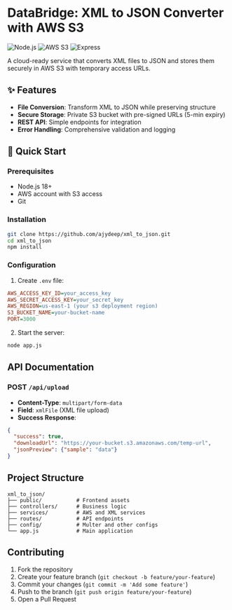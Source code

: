 # DataBridge: XML to JSON Converter with AWS S3

![Node.js](https://img.shields.io/badge/Node.js-18.x-green)
![AWS S3](https://img.shields.io/badge/AWS-S3-orange)
![Express](https://img.shields.io/badge/Express-4.x-lightgrey)

A cloud-ready service that converts XML files to JSON and stores them securely in AWS S3 with temporary access URLs.

## ✨ Features

- **File Conversion**: Transform XML to JSON while preserving structure
- **Secure Storage**: Private S3 bucket with pre-signed URLs (5-min expiry)
- **REST API**: Simple endpoints for integration
- **Error Handling**: Comprehensive validation and logging

## 🚀 Quick Start

### Prerequisites
- Node.js 18+
- AWS account with S3 access
- Git

### Installation
```bash
git clone https://github.com/ajydeep/xml_to_json.git
cd xml_to_json
npm install
```

### Configuration
1. Create `.env` file:
```ini
AWS_ACCESS_KEY_ID=your_access_key
AWS_SECRET_ACCESS_KEY=your_secret_key
AWS_REGION=us-east-1 (your s3 deployment region)
S3_BUCKET_NAME=your-bucket-name
PORT=3000
```

2. Start the server:
```bash
node app.js
```

##  API Documentation

### POST `/api/upload`
- **Content-Type**: `multipart/form-data`
- **Field**: `xmlFile` (XML file upload)
- **Success Response**:
```json
{
  "success": true,
  "downloadUrl": "https://your-bucket.s3.amazonaws.com/temp-url",
  "jsonPreview": {"sample": "data"}
}
```

##  Project Structure
```
xml_to_json/
├── public/           # Frontend assets
├── controllers/      # Business logic
├── services/         # AWS and XML services
├── routes/           # API endpoints
├── config/           # Multer and other configs
└── app.js            # Main application
```



##  Contributing
1. Fork the repository
2. Create your feature branch (`git checkout -b feature/your-feature`)
3. Commit your changes (`git commit -m 'Add some feature'`)
4. Push to the branch (`git push origin feature/your-feature`)
5. Open a Pull Request

